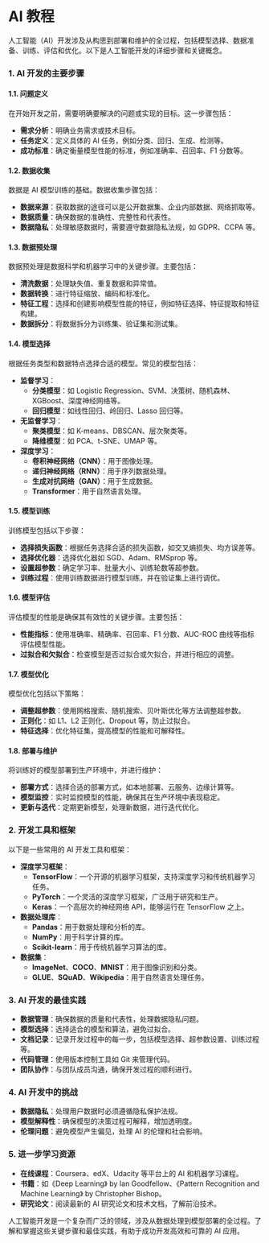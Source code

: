# AI 教程 

人工智能（AI）开发涉及从构思到部署和维护的全过程，包括模型选择、数据准备、训练、评估和优化。以下是人工智能开发的详细步骤和关键概念。

### **1. AI 开发的主要步骤**

#### **1.1. 问题定义**

在开始开发之前，需要明确要解决的问题或实现的目标。这一步骤包括：

- **需求分析**：明确业务需求或技术目标。
- **任务定义**：定义具体的 AI 任务，例如分类、回归、生成、检测等。
- **成功标准**：确定衡量模型性能的标准，例如准确率、召回率、F1 分数等。

#### **1.2. 数据收集**

数据是 AI 模型训练的基础。数据收集步骤包括：

- **数据来源**：获取数据的途径可以是公开数据集、企业内部数据、网络抓取等。
- **数据质量**：确保数据的准确性、完整性和代表性。
- **数据隐私**：处理敏感数据时，需要遵守数据隐私法规，如 GDPR、CCPA 等。

#### **1.3. 数据预处理**

数据预处理是数据科学和机器学习中的关键步骤。主要包括：

- **清洗数据**：处理缺失值、重复数据和异常值。
- **数据转换**：进行特征缩放、编码和标准化。
- **特征工程**：选择和创建影响模型性能的特征，例如特征选择、特征提取和特征构建。
- **数据拆分**：将数据拆分为训练集、验证集和测试集。

#### **1.4. 模型选择**

根据任务类型和数据特点选择合适的模型。常见的模型包括：

- **监督学习**：
  - **分类模型**：如 Logistic Regression、SVM、决策树、随机森林、XGBoost、深度神经网络等。
  - **回归模型**：如线性回归、岭回归、Lasso 回归等。
- **无监督学习**：
  - **聚类模型**：如 K-means、DBSCAN、层次聚类等。
  - **降维模型**：如 PCA、t-SNE、UMAP 等。
- **深度学习**：
  - **卷积神经网络（CNN）**：用于图像处理。
  - **递归神经网络（RNN）**：用于序列数据处理。
  - **生成对抗网络（GAN）**：用于生成数据。
  - **Transformer**：用于自然语言处理。

#### **1.5. 模型训练**

训练模型包括以下步骤：

- **选择损失函数**：根据任务选择合适的损失函数，如交叉熵损失、均方误差等。
- **选择优化器**：选择优化器如 SGD、Adam、RMSprop 等。
- **设置超参数**：确定学习率、批量大小、训练轮数等超参数。
- **训练过程**：使用训练数据进行模型训练，并在验证集上进行调优。

#### **1.6. 模型评估**

评估模型的性能是确保其有效性的关键步骤。主要包括：

- **性能指标**：使用准确率、精确率、召回率、F1 分数、AUC-ROC 曲线等指标评估模型性能。
- **过拟合和欠拟合**：检查模型是否过拟合或欠拟合，并进行相应的调整。

#### **1.7. 模型优化**

模型优化包括以下策略：

- **调整超参数**：使用网格搜索、随机搜索、贝叶斯优化等方法调整超参数。
- **正则化**：如 L1、L2 正则化、Dropout 等，防止过拟合。
- **特征选择**：优化特征集，提高模型的性能和可解释性。

#### **1.8. 部署与维护**

将训练好的模型部署到生产环境中，并进行维护：

- **部署方式**：选择合适的部署方式，如本地部署、云服务、边缘计算等。
- **模型监控**：实时监控模型的性能，确保其在生产环境中表现稳定。
- **更新与迭代**：定期更新模型，处理新数据，进行迭代优化。

### **2. 开发工具和框架**

以下是一些常用的 AI 开发工具和框架：

- **深度学习框架**：
  - **TensorFlow**：一个开源的机器学习框架，支持深度学习和传统机器学习任务。
  - **PyTorch**：一个灵活的深度学习框架，广泛用于研究和生产。
  - **Keras**：一个高层次的神经网络 API，能够运行在 TensorFlow 之上。
- **数据处理库**：
  - **Pandas**：用于数据处理和分析的库。
  - **NumPy**：用于科学计算的库。
  - **Scikit-learn**：用于传统机器学习算法的库。
- **数据集**：
  - **ImageNet**、**COCO**、**MNIST**：用于图像识别和分类。
  - **GLUE**、**SQuAD**、**Wikipedia**：用于自然语言处理任务。

### **3. AI 开发的最佳实践**

- **数据管理**：确保数据的质量和代表性，处理数据隐私问题。
- **模型选择**：选择适合的模型和算法，避免过拟合。
- **文档记录**：记录开发过程中的每一步，包括模型选择、超参数设置、训练过程等。
- **代码管理**：使用版本控制工具如 Git 来管理代码。
- **团队协作**：与团队成员沟通，确保开发过程的顺利进行。

### **4. AI 开发中的挑战**

- **数据隐私**：处理用户数据时必须遵循隐私保护法规。
- **模型解释性**：确保模型的决策过程可解释，增加透明度。
- **伦理问题**：避免模型产生偏见，处理 AI 的伦理和社会影响。

### **5. 进一步学习资源**

- **在线课程**：Coursera、edX、Udacity 等平台上的 AI 和机器学习课程。
- **书籍**：如《Deep Learning》 by Ian Goodfellow、《Pattern Recognition and Machine Learning》 by Christopher Bishop。
- **研究论文**：阅读最新的 AI 研究论文和技术文档，了解前沿技术。

人工智能开发是一个复杂而广泛的领域，涉及从数据处理到模型部署的全过程。了解和掌握这些关键步骤和最佳实践，有助于成功开发高效和可靠的 AI 应用。